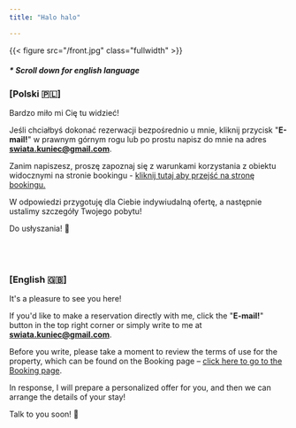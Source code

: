 ```yaml
---
title: "Halo halo"

---
```


{{< figure src="/front.jpg" class="fullwidth" >}}

##### * *Scroll down for english language*

### [Polski 🇵🇱] 
Bardzo miło mi Cię tu widzieć!

Jeśli chciałbyś dokonać rezerwacji bezpośrednio u mnie, kliknij przycisk "**E-mail!**" w prawnym górnym rogu lub po prostu napisz do mnie na adres **swiata.kuniec@gmail.com**.

Zanim napiszesz, proszę zapoznaj się z warunkami korzystania z obiektu widocznymi na stronie bookingu - [kliknij tutaj aby przejść na stronę bookingu.](https://www.booking.com/Share-JRw16RI)

W odpowiedzi przygotuję dla Ciebie indywiudalną ofertę, a następnie ustalimy szczegóły Twojego pobytu!

Do usłyszania! 🙂 
<br>
<br>
<br>
<br>

### [English 🇬🇧]
It's a pleasure to see you here!

If you'd like to make a reservation directly with me, click the "**E-mail!**" button in the top right corner or simply write to me at **swiata.kuniec@gmail.com**.

Before you write, please take a moment to review the terms of use for the property, which can be found on the Booking page – [click here to go to the Booking page]((https://www.booking.com/Share-JRw16RI)).

In response, I will prepare a personalized offer for you, and then we can arrange the details of your stay!

Talk to you soon! 🙂